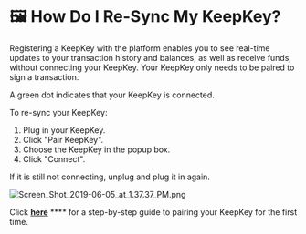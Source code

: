 # 🖼 How Do I Re-Sync My KeepKey?

Registering a KeepKey with the platform enables you to see real-time updates to your transaction history and balances, as well as receive funds, without connecting your KeepKey. Your KeepKey only needs to be paired to sign a transaction.

A green dot indicates that your KeepKey is connected.

To re-sync your KeepKey:

1. Plug in your KeepKey.
2. Click "Pair KeepKey".
3. Choose the KeepKey in the popup box.
4. Click "Connect".

If it is still not connecting, unplug and plug it in again.

![Screen\_Shot\_2019-06-05\_at\_1.37.37\_PM.png](https://shapeshift.zendesk.com/hc/article\_attachments/360002652779/Screen\_Shot\_2019-06-05\_at\_1.37.37\_PM.png)

Click [**here**](keepkey-set-up.md) \*\*\*\* for a step-by-step guide to pairing your KeepKey for the first time.
